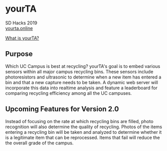 # yourTA
SD Hacks 2019  
[yourta.online](http://yourta.online)  
  
[What is yourTA?](https://docs.google.com/presentation/d/12fftA2_pUVtz-WXpkOsAtpKx0H5ERC8a7qAePh-xvyU/edit?usp=sharing)

## Purpose 
Which UC Campus is best at recycling? 
yourTA's goal is to embed various sensors within all major campus recycling bins.
These sensors include photoresistors and ultrasonic to determine when a new item 
has entered a bin and that a new capture needs to be taken. A dynamic web server 
will incorporate this data into realtime analysis and feature a leaderboard for 
comparing recycling efficiency among  all the UC campuses.

## Upcoming Features for Version 2.0
Instead of focusing on the rate at which recycling bins are filled, photo 
recognition will also determine the quality of recycling. Photos of the items 
entering a recycling bin will be taken and analyzed to determine whether it is 
a legitimate item that can be reprocessed. Items that fail will reduce the 
the overall grade of the campus.
